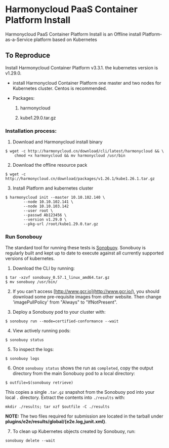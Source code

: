 # Harmonycloud PaaS Container Platform Install

Harmonycloud PaaS Container Platform Install is an Offline install Platform-as-a-Service platform based on Kubernetes

## To Reproduce

Install Harmonycloud Container Platform v3.3.1. the kubernetes version is v1.29.0.

* install Harmonycloud Container Platform one master and two nodes for Kubernetes cluster. Centos is recommended.

* Packages:

    1. harmonycloud

    2. kube1.29.0.tar.gz


### Installation process:

1. Download and Harmonycloud install binary

```
$ wget -c http://harmonycloud.cn/download/cli/latest/harmonycloud && \
    chmod +x harmonycloud && mv harmonycloud /usr/bin
```

2. Download the offline resource pack

```
$ wget -c http://harmonycloud.cn/download/packages/v1.26.1/kube1.26.1.tar.gz
```
3. Install Platform and kubernetes cluster

```
$ harmonycloud init --master 10.10.102.140 \
        --node 10.10.102.141 \
        --node 10.10.103.142
        --user root \
        --passwd Ab123456 \
        --version v1.29.0 \
        --pkg-url /root/kube1.29.0.tar.gz 
```
### Run Sonobouy

The standard tool for running these tests is [Sonobuoy](https://github.com/heptio/sonobuoy). Sonobuoy is regularly built and kept up to date to execute against all currently supported versions of kubernetes.

1. Download the CLI by running:

```
$ tar -xzvf sonobuoy_0.57.1_linux_amd64.tar.gz
$ mv sonobuoy /usr/bin/
```

2. If you can't access [http://www.gcr.io](http://www.gcr.io/), you should download some pre-requisite images from other website. Then change 'imagePullPolicy' from "Always" to "IfNotPresent".

3. Deploy a Sonobuoy pod to your cluster with:

```
$ sonobuoy run --mode=certified-conformance --wait
```

4. View actively running pods:

```
$ sonobuoy status 
```

5. To inspect the logs:

```
$ sonobuoy logs
```

6. Once `sonobuoy status` shows the run as `completed`, copy the output directory from the main Sonobuoy pod to a local directory:

```
$ outfile=$(sonobuoy retrieve)
```

This copies a single `.tar.gz` snapshot from the Sonobuoy pod into your local
`.` directory. Extract the contents into `./results` with:

```
mkdir ./results; tar xzf $outfile -C ./results
```

**NOTE:** The two files required for submission are located in the tarball under **plugins/e2e/results/global/{e2e.log,junit.xml}**.

7. To clean up Kubernetes objects created by Sonobuoy, run:

```
sonobuoy delete --wait
```
